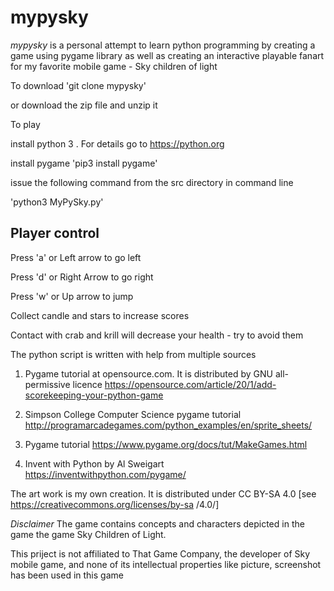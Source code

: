 # mypysky 

*mypysky* is a personal attempt to learn python programming by creating a game using pygame library as well as creating an interactive playable fanart for my favorite mobile game - Sky children of light 


To download 'git clone mypysky'
 

or download  the zip file and unzip it 

To play  

install python 3 . For details  go to https://python.org

install pygame 'pip3 install pygame'

issue the following command from the src directory in command line 

'python3 MyPySky.py'

 

## Player control 

Press 'a' or Left arrow to go left 

Press 'd' or Right Arrow to go right

Press 'w' or Up arrow to jump

Collect candle and stars to increase scores 

Contact with crab and krill will decrease your health - try to avoid them 


The python script is written with help from multiple sources


1. Pygame tutorial at opensource.com. It is distributed by GNU all-permissive licence <https://opensource.com/article/20/1/add-scorekeeping-your-python-game>

2. Simpson College Computer Science pygame tutorial <http://programarcadegames.com/python_examples/en/sprite_sheets/>

3. Pygame tutorial <https://www.pygame.org/docs/tut/MakeGames.html>

4. Invent with Python by Al Sweigart <https://inventwithpython.com/pygame/> 


The art work is my own creation. It is distributed under CC BY-SA 4.0 [see https://creativecommons.org/licenses/by-sa 
/4.0/] 

_Disclaimer_  The  game contains concepts and  characters depicted in the game the game Sky Children of Light.

 This priject is not affiliated to That Game  Company, the developer of Sky mobile game, and none of its 
intellectual properties like  picture, screenshot has been used in this game 

